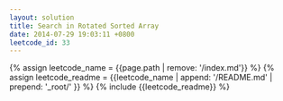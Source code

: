 ```yaml
---
layout: solution
title: Search in Rotated Sorted Array
date: 2014-07-29 19:03:11 +0800
leetcode_id: 33
---
```

{% assign leetcode_name = {{page.path | remove: '/index.md'}}  %}
{% assign leetcode_readme = {{leetcode_name | append: '/README.md' | prepend: '_root/' }}  %}
{% include {{leetcode_readme}} %}
